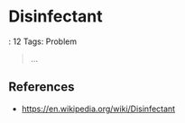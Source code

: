 # Disinfectant

: 12
Tags: Problem

> …
> 

## References

- https://en.wikipedia.org/wiki/Disinfectant